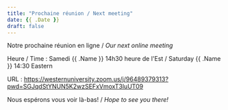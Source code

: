 ```yaml
---
title: "Prochaine réunion / Next meeting"
date: {{ .Date }}
draft: false
---
```


Notre prochaine réunion en ligne / _Our next online meeting_

Heure / Time
: Samedi {{ .Name }} 14h30 heure de l'Est / Saturday {{ .Name }} 14:30 Eastern

URL
: https://westernuniversity.zoom.us/j/96489379313?pwd=SGJqdStYNUN5K2wzSEFxVmoxT3luUT09

<!--more-->

Nous espérons vous voir là-bas! / _Hope to see you there!_

